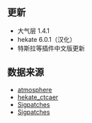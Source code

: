 ## 更新

- 大气层 1.4.1
- hekate 6.0.1（汉化）
- 特斯拉等插件中文版更新

## 数据来源

- [atmosphere](https://github.com/Atmosphere-NX/Atmosphere)
- [hekate_ctcaer](https://github.com/CTCaer/hekate)
- [Sigpatches](https://github.com/fraxalotl/SwitchScript)
- [Sigpatches](https://jits.cc/patches)
